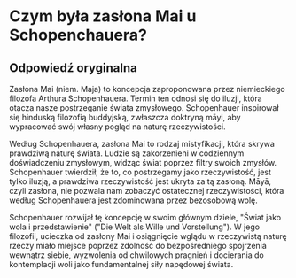 # Czym była zasłona Mai u Schopenchauera?
## Odpowiedź oryginalna  
Zasłona Mai (niem. Maja) to koncepcja zaproponowana przez niemieckiego filozofa Arthura Schopenhauera. Termin ten odnosi się do iluzji, która otacza nasze postrzeganie świata zmysłowego. Schopenhauer inspirował się hinduską filozofią buddyjską, zwłaszcza doktryną māyi, aby wypracować swój własny pogląd na naturę rzeczywistości.

Według Schopenhauera, zasłona Mai to rodzaj mistyfikacji, która skrywa prawdziwą naturę świata. Ludzie są zakorzenieni w codziennym doświadczeniu zmysłowym, widząc świat poprzez filtry swoich zmysłów. Schopenhauer twierdził, że to, co postrzegamy jako rzeczywistość, jest tylko iluzją, a prawdziwa rzeczywistość jest ukryta za tą zasłoną. Māyā, czyli zasłona, nie pozwala nam zobaczyć ostatecznej rzeczywistości, która według Schopenhauera jest zdominowana przez bezosobową wolę.

Schopenhauer rozwijał tę koncepcję w swoim głównym dziele, "Świat jako wola i przedstawienie" ("Die Welt als Wille und Vorstellung"). W jego filozofii, ucieczka od zasłony Mai i osiągnięcie wglądu w rzeczywistą naturę rzeczy miało miejsce poprzez zdolność do bezpośredniego spojrzenia wewnątrz siebie, wyzwolenia od chwilowych pragnień i docierania do kontemplacji woli jako fundamentalnej siły napędowej świata.
